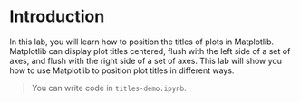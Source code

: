 # Introduction

In this lab, you will learn how to position the titles of plots in Matplotlib. Matplotlib can display plot titles centered, flush with the left side of a set of axes, and flush with the right side of a set of axes. This lab will show you how to use Matplotlib to position plot titles in different ways.

> You can write code in `titles-demo.ipynb`.
